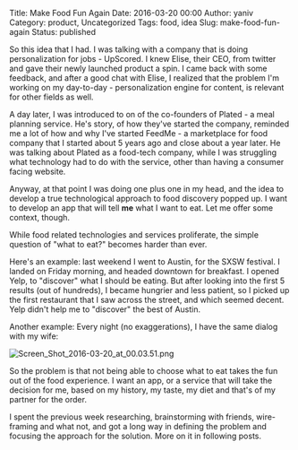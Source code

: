 Title: Make Food Fun Again
Date: 2016-03-20 00:00
Author: yaniv
Category: product, Uncategorized
Tags: food, idea
Slug: make-food-fun-again
Status: published

So this idea that I had. I was talking with a company that is doing
personalization for jobs - UpScored. I knew Elise, their CEO, from
twitter and gave their newly launched product a spin. I came back with
some feedback, and after a good chat with Elise, I realized that the
problem I'm working on my day-to-day - personalization engine for
content, is relevant for other fields as well.

A day later, I was introduced to on of the co-founders of Plated - a
meal planning service. He's story, of how they've started the company,
reminded me a lot of how and why I've started FeedMe - a marketplace for
food company that I started about 5 years ago and close about a year
later. He was talking about Plated as a food-tech company, while I was
struggling what technology had to do with the service, other than having
a consumer facing website.

Anyway, at that point I was doing one plus one in my head, and the idea
to develop a true technological approach to food discovery popped up. I
want to develop an app that will tell **me** what I want to eat. Let me
offer some context, though.

While food related technologies and services proliferate, the simple
question of "what to eat?" becomes harder than ever.

Here's an example: last weekend I went to Austin, for the SXSW festival.
I landed on Friday morning, and headed downtown for breakfast. I opened
Yelp, to "discover" what I should be eating. But after looking into the
first 5 results (out of hundreds), I became hungrier and less patient,
so I picked up the first restaurant that I saw across the street, and
which seemed decent. Yelp didn't help me to "discover" the best of
Austin.

Another example: Every night (no exaggerations), I have the same dialog
with my wife:


![Screen\_Shot\_2016-03-20\_at\_00.03.51.png](http://media.prodissues.com/images/2016/03/Screen_Shot_2016-03-20_at_00.03.51.png)


So the problem is that not being able to choose what to eat takes the
fun out of the food experience. I want an app, or a service that will
take the decision for me, based on my history, my taste, my diet and
that's of my partner for the order.

I spent the previous week researching, brainstorming with friends,
wire-framing and what not, and got a long way in defining the problem
and focusing the approach for the solution. More on it in following
posts.
